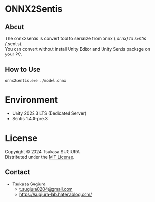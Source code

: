 # ONNX2Sentis

## About

The onnx2sentis is convert tool to serialize from onnx (*.onnx) to sentis (*.sentis).  
You can convert without install Unity Editor and Unity Sentis package on your PC.    

## How to Use

```
onnx2sentis.exe ./model.onnx
```

# Environment

* Unity 2022.3 LTS (Dedicated Server)
* Sentis 1.4.0-pre.3

# License

Copyright © 2024 Tsukasa SUGIURA  
Distributed under the [MIT License](http://www.opensource.org/licenses/mit-license.php "MIT License | Open Source Initiative").  

## Contact

* Tsukasa Sugiura  
  * <t.sugiura0204@gmail.com>  
  * <https://sugiura-lab.hatenablog.com/>  

